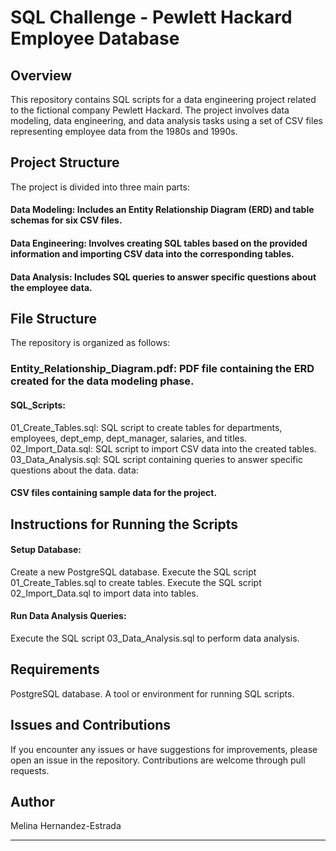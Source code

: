 # SQL Challenge - Pewlett Hackard Employee Database

## Overview

This repository contains SQL scripts for a data engineering project related to the fictional company Pewlett Hackard. The project involves data modeling, data engineering, and data analysis tasks using a set of CSV files representing employee data from the 1980s and 1990s.

## Project Structure

The project is divided into three main parts:

#### Data Modeling: Includes an Entity Relationship Diagram (ERD) and table schemas for six CSV files.

#### Data Engineering: Involves creating SQL tables based on the provided information and importing CSV data into the corresponding tables.

#### Data Analysis: Includes SQL queries to answer specific questions about the employee data.

## File Structure

The repository is organized as follows:

### Entity_Relationship_Diagram.pdf: PDF file containing the ERD created for the data modeling phase.

#### SQL_Scripts:

01_Create_Tables.sql: SQL script to create tables for departments, employees, dept_emp, dept_manager, salaries, and titles.
02_Import_Data.sql: SQL script to import CSV data into the created tables.
03_Data_Analysis.sql: SQL script containing queries to answer specific questions about the data.
data:

#### CSV files containing sample data for the project.

## Instructions for Running the Scripts

#### Setup Database:

Create a new PostgreSQL database.
Execute the SQL script 01_Create_Tables.sql to create tables.
Execute the SQL script 02_Import_Data.sql to import data into tables.

#### Run Data Analysis Queries:

Execute the SQL script 03_Data_Analysis.sql to perform data analysis.

## Requirements

PostgreSQL database.
A tool or environment for running SQL scripts.

## Issues and Contributions

If you encounter any issues or have suggestions for improvements, please open an issue in the repository. Contributions are welcome through pull requests.

## Author

Melina Hernandez-Estrada

---
